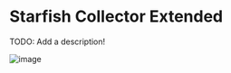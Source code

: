 # Starfish Collector Extended
TODO: Add a description!

![image](https://thumbs.gfycat.com/LonelyFlimsyBluetonguelizard-max-1mb.gif)
